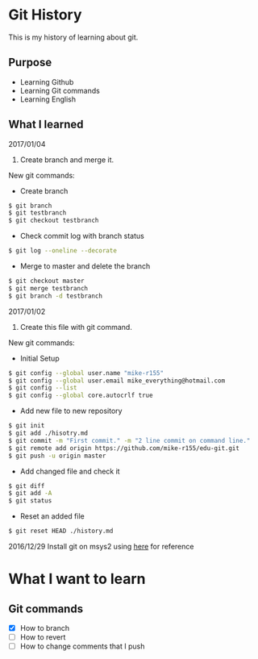 # Git History
This is my history of learning about git.


## Purpose
- Learning Github
- Learning Git commands
- Learning English


## What I learned

2017/01/04

1. Create branch and merge it.

New git commands:

 - Create branch
```bash
$ git branch
$ git testbranch
$ git checkout testbranch
```

 - Check commit log with branch status
```bash
$ git log --oneline --decorate
```

 - Merge to master and delete the branch
```bash
$ git checkout master
$ git merge testbranch
$ git branch -d testbranch
```

2017/01/02

1. Create this file with git command.

New git commands:

 - Initial Setup
```bash
$ git config --global user.name "mike-r155"
$ git config --global user.email mike_everything@hotmail.com
$ git config --list
$ git config --global core.autocrlf true
```

 - Add new file to new repository
```bash
$ git init
$ git add ./hisotry.md
$ git commit -m "First commit." -m "2 line commit on command line."
$ git remote add origin https://github.com/mike-r155/edu-git.git
$ git push -u origin master
```

 - Add changed file and check it
```bash
$ git diff
$ git add -A
$ git status
```

 - Reset an added file
```bash
$ git reset HEAD ./history.md
```

2016/12/29 Install git on msys2 using [here](https://opcdiary.net/?p=29536) for reference

# What I want to learn

## Git commands
- [x] How to branch
- [ ] How to revert
- [ ] How to change comments that I push
